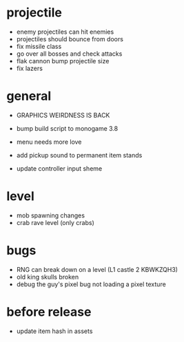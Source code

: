 # projectile

* enemy projectiles can hit enemies
* projectiles should bounce from doors
* fix missile class
* go over all bosses and check attacks
* flak cannon bump projectile size
* fix lazers

# general

* GRAPHICS WEIRDNESS IS BACK
* bump build script to monogame 3.8

* menu needs more love
* add pickup sound to permanent item stands
* update controller input sheme

# level

* mob spawning changes
* crab rave level (only crabs)

# bugs

* RNG can break down on a level (L1 castle 2 KBWKZQH3)
* old king skulls broken
* debug the guy's pixel bug not loading a pixel texture

# before release

* update item hash in assets
